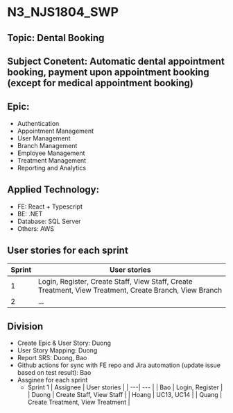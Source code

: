 ﻿# N3_NJS1804_SWP

## Topic: Dental Booking

## Subject Conetent: Automatic dental appointment booking, payment upon appointment booking (except for medical appointment booking)

## Epic:
- Authentication
- Appointment Management
- User Management
- Branch Management
- Employee Management
- Treatment Management
- Reporting and Analytics

## Applied Technology:
- FE: React + Typescript
- BE: .NET
- Database: SQL Server
- Others: AWS

## User stories for each sprint
| Sprint  | User stories |
| ---| --- |
| 1  | Login, Register, Create Staff, View Staff, Create Treatment, View Treatment, Create Branch, View Branch  |
| 2  | ...  |

## Division
- Create Epic & User Story: Duong
- User Story Mapping: Duong
- Report SRS: Duong, Bao
- Github actions for sync with FE repo and Jira automation (update issue based on test result): Bao
- Assginee for each sprint
  - Sprint 1
    | Assignee  | User stories |
    | ---| --- |
    | Bao  | Login, Register  |
    | Duong | Create Staff, View Staff  |
    | Hoang | UC13, UC14  |
    | Quang | Create Treatment, View Treatment |
